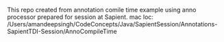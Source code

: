 This repo created from annotation comile time example using anno processor prepared for session at Sapient.
mac loc: /Users/amandeepsingh/CodeConcepts/Java/SapientSession/Annotations-SapientTDI-Session/AnnoCompileTime
